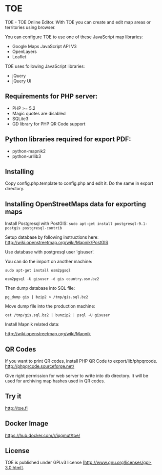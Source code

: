# TOE

TOE - TOE Online Editor.
With TOE you can create and edit map areas or territories using browser.

You can configure TOE to use one of these JavaScript map libraries:
 * Google Maps JavaScript API V3
 * OpenLayers
 * Leaflet

TOE uses following JavaScript libraries:
 * jQuery
 * jQuery UI

## Requirements for PHP server:
 * PHP >= 5.2
 * Magic quotes are disabled
 * SQLite3
 * GD library for PHP QR Code support

## Python libraries required for export PDF:
 * python-mapnik2
 * python-urllib3

## Installing

Copy config.php.template to config.php and edit it.
Do the same in export directory.

## Installing OpenStreetMaps data for exporting maps

Install Postgresql with PostGIS:
`sudo apt-get install postgresql-9.1-postgis postgresql-contrib`

Setup database by following instructions here:
http://wiki.openstreetmap.org/wiki/Mapnik/PostGIS

Use database with postgresql user 'gisuser'.

You can do the import on another machine:

`sudo apt-get install osm2pgsql`

`osm2pgsql -U gisuser -d gis country.osm.bz2`

Then dump database into SQL file:

`pg_dump gis | bzip2 > /tmp/gis.sql.bz2`

Move dump file into the production machine:

`cat /tmp/gis.sql.bz2 | bunzip2 | psql -U gisuser`

Install Mapnik related data:

http://wiki.openstreetmap.org/wiki/Mapnik

## QR Codes

If you want to print QR codes, install PHP QR Code to export/lib/phpqrcode.
http://phpqrcode.sourceforge.net/

Give right permission for web server to write into db directory. It will be used for archiving map hashes used in QR codes.

## Try it

http://toe.fi

## Docker Image

https://hub.docker.com/r/iqqmut/toe/

## License

TOE is published under GPLv3 license [http://www.gnu.org/licenses/gpl-3.0.html].

